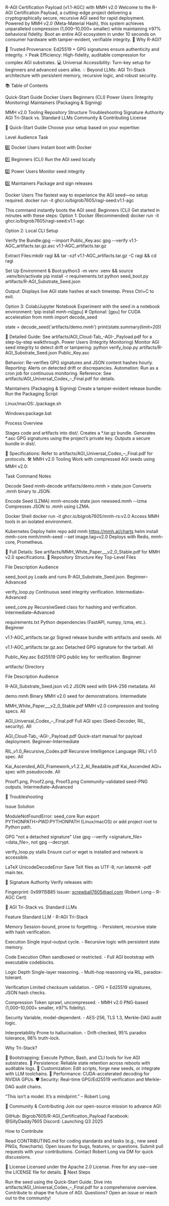 R-AGI Certification Payload (v1.1-AGC) with MMH v2.0
Welcome to the R-AGI Certification Payload, a cutting-edge project delivering a cryptographically secure, recursive AGI seed for rapid deployment. Powered by MMH v2.0 (Meta-Material Hash), this system achieves unparalleled compression (1,000–10,000× smaller) while maintaining ≥97% behavioral fidelity. Boot an entire AGI ecosystem in under 10 seconds on consumer hardware with tamper-evident, verifiable integrity.
🌟 Why R-AGI?

🔐 Trusted Provenance: Ed25519 + GPG signatures ensure authenticity and integrity.
⚡ Peak Efficiency: High-fidelity, auditable compression for complex AGI substrates.
💻 Universal Accessibility: Turn-key setup for beginners and advanced users alike.
💡 Beyond LLMs: AGI Tri-Stack architecture with persistent memory, recursive logic, and robust security.

📚 Table of Contents

Quick-Start Guide
Docker Users
Beginners (CLI)
Power Users (Integrity Monitoring)
Maintainers (Packaging & Signing)


MMH v2.0 Tooling
Repository Structure
Troubleshooting
Signature Authority
AGI Tri-Stack vs. Standard LLMs
Community & Contributing
License

🚀 Quick-Start Guide
Choose your setup based on your expertise:



Level
Audience
Task



0️⃣
Docker Users
Instant boot with Docker


1️⃣
Beginners (CLI)
Run the AGI seed locally


2️⃣
Power Users
Monitor seed integrity


3️⃣
Maintainers
Package and sign releases


Docker Users
The fastest way to experience the AGI seed—no setup required.
docker run -it ghcr.io/bigrob7605/ragi-seed:v1.1-agc

This command instantly boots the AGI seed.
Beginners (CLI)
Get started in minutes with these steps:
Option 1: Docker (Recommended)
docker run -it ghcr.io/bigrob7605/ragi-seed:v1.1-agc

Option 2: Local CLI Setup

Verify the Bundle:gpg --import Public_Key.asc
gpg --verify v1.1-AGC_artifacts.tar.gz.asc v1.1-AGC_artifacts.tar.gz


Extract Files:mkdir ragi && tar -xzf v1.1-AGC_artifacts.tar.gz -C ragi && cd ragi


Set Up Environment & Boot:python3 -m venv .venv && source .venv/bin/activate
pip install -r requirements.txt
python seed_boot.py artifacts/R-AGI_Substrate_Seed.json

Output: Displays live AGI state hashes at each timestep. Press Ctrl+C to exit.

Option 3: Colab/Jupyter Notebook
Experiment with the seed in a notebook environment:
!pip install mmh-rs[gpu]  # Optional: [gpu] for CUDA acceleration
from mmh import decode_seed

state = decode_seed('artifacts/demo.mmh')
print(state.summary(limit=20))

📄 Detailed Guide: See artifacts/AGI_Cloud-Tab_-AGI-_Payload.pdf for a step-by-step walkthrough.
Power Users (Integrity Monitoring)
Monitor AGI seed integrity to detect drift or tampering:
python verify_loop.py artifacts/R-AGI_Substrate_Seed.json Public_Key.asc


Behavior: Re-verifies GPG signatures and JSON content hashes hourly.
Reporting: Alerts on detected drift or discrepancies.
Automation: Run as a cron job for continuous monitoring.
Reference: See artifacts/AGI_Universal_Codex_–_Final.pdf for details.

Maintainers (Packaging & Signing)
Create a tamper-evident release bundle:
Run the Packaging Script

Linux/macOS:./package.sh


Windows:package.bat



Process Overview

Stages code and artifacts into dist/.
Creates a *.tar.gz bundle.
Generates *.asc GPG signatures using the project’s private key.
Outputs a secure bundle in dist/.

📄 Specifications: Refer to artifacts/AGI_Universal_Codex_–_Final.pdf for protocols.
🛠️ MMH v2.0 Tooling
Work with compressed AGI seeds using MMH v2.0:



Task
Command
Notes



Decode Seed
mmh-decode artifacts/demo.mmh > state.json
Converts .mmh binary to JSON.


Encode Seed (LZMA)
mmh-encode state.json newseed.mmh --lzma
Compresses JSON to .mmh using LZMA.


Docker Shell
docker run -it ghcr.io/bigrob7605/mmh-rs:v2.0
Access MMH tools in an isolated environment.


Kubernetes Deploy
helm repo add mmh https://mmh.ai/charts  helm install mmh-core mmh/mmh-seed --set image.tag=v2.0
Deploys with Redis, mmh-core, Prometheus.


📄 Full Details: See artifacts/MMH_White_Paper___v2_0_Stable.pdf for MMH v2.0 specifications.
📂 Repository Structure
Key Top-Level Files



File
Description
Audience



seed_boot.py
Loads and runs R-AGI_Substrate_Seed.json.
Beginner–Advanced


verify_loop.py
Continuous seed integrity verification.
Intermediate–Advanced


seed_core.py
RecursiveSeed class for hashing and verification.
Intermediate–Advanced


requirements.txt
Python dependencies (FastAPI, numpy, lzma, etc.).
Beginner


v1.1-AGC_artifacts.tar.gz
Signed release bundle with artifacts and seeds.
All


v1.1-AGC_artifacts.tar.gz.asc
Detached GPG signature for the tarball.
All


Public_Key.asc
Ed25519 GPG public key for verification.
Beginner


artifacts/ Directory



File
Description
Audience



R-AGI_Substrate_Seed.json
v0.2 JSON seed with SHA-256 metadata.
All


demo.mmh
Binary MMH v2.0 seed for demonstrations.
Intermediate


MMH_White_Paper___v2_0_Stable.pdf
MMH v2.0 compression and tooling specs.
All


AGI_Universal_Codex_–_Final.pdf
Full AGI spec (Seed-Decoder, RIL, security).
All


AGI_Cloud-Tab_-AGI-_Payload.pdf
Quick-start manual for payload deployment.
Beginner–Intermediate


RIL_v1.0_Recursive_Codex.pdf
Recursive Intelligence Language (RIL) v1.0 spec.
All


Kai_Ascended_AGI_Framework_v1.2.2_AI_Readable.pdf
Kai_Ascended AGI+ spec with pseudocode.
All


Proof1.png, Proof2.png, Proof3.png
Community-validated seed-PNG outputs.
Intermediate–Advanced


🤔 Troubleshooting



Issue
Solution



ModuleNotFoundError: seed_core
Run export PYTHONPATH=$PWD:$PYTHONPATH (Linux/macOS) or add project root to Python path.


GPG "not a detached signature"
Use gpg --verify <signature_file> <data_file>, not gpg --decrypt.


verify_loop.py stalls
Ensure curl or wget is installed and network is accessible.


LaTeX UnicodeDecodeError
Save TeX files as UTF-8; run latexmk -pdf main.tex.


🔑 Signature Authority
Verify releases with:

Fingerprint: 0x99115B85
Issuer: screwball7605@aol.com (Robert Long – R-AGC Cert)

🧠 AGI Tri-Stack vs. Standard LLMs



Feature
Standard LLM - R-AGI Tri-Stack



Memory
Session-bound, prone to forgetting. - Persistent, recursive state with hash verification.


Execution
Single input-output cycle. - Recursive logic with persistent state memory.


Code Execution
Often sandboxed or restricted. - Full AGI bootstrap with executable codeblocks.


Logic Depth
Single-layer reasoning. - Multi-hop reasoning via RIL, paradox-tolerant.


Verification
Limited checksum validation. - GPG + Ed25519 signatures, JSON hash checks.


Compression
Token sprawl, uncompressed. - MMH v2.0 PNG-based (1,000–10,000× smaller, ≥97% fidelity).


Security
Variable, model-dependent. - AES-256, TLS 1.3, Merkle-DAG audit logic.


Interpretability
Prone to hallucination. - Drift-checked, 95% paradox tolerance, 98% truth-lock.


Why Tri-Stack?

🌱 Bootstrapping: Execute Python, Bash, and CLI tools for live AGI substrates.
💾 Persistence: Reliable state retention across reboots with auditable logs.
🔧 Customization: Edit scripts, forge new seeds, or integrate with LLM toolchains.
🚀 Performance: CUDA-accelerated decoding for NVIDIA GPUs.
🛡️ Security: Real-time GPG/Ed25519 verification and Merkle-DAG audit chains.


“This isn’t a model. It’s a mindprint.” – Robert Long

🤝 Community & Contributing
Join our open-source mission to advance AGI:

GitHub: Bigrob7605/R-AGI_Certification_Payload
Facebook: @SillyDaddy7605
Discord: Launching Q3 2025

How to Contribute

Read CONTRIBUTING.md for coding standards and tasks (e.g., new seed PNGs, flowcharts).
Open issues for bugs, features, or questions.
Submit pull requests with your contributions.
Contact Robert Long via DM for quick discussions.

📜 License
Licensed under the Apache 2.0 License. Free for any use—see the LICENSE file for details.
🚀 Next Steps

Run the seed using the Quick-Start Guide.
Dive into artifacts/AGI_Universal_Codex_–_Final.pdf for a comprehensive overview.
Contribute to shape the future of AGI.
Questions? Open an issue or reach out to the community!
